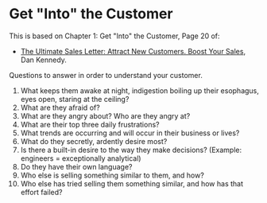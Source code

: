 # Get "Into" the Customer

This is based on Chapter 1: Get "Into" the Customer, Page 20 of:

* [The Ultimate Sales Letter: Attract New Customers. Boost Your Sales](https://amzn.to/3QjiBI2), Dan Kennedy.

Questions to answer in order to understand your customer.

1. What keeps them awake at night, indigestion boiling up their esophagus, eyes open, staring at the ceiling?
2. What are they afraid of?
3. What are they angry about? Who are they angry at?
4. What are their top three daily frustrations?
5. What trends are occurring and will occur in their business or lives?
6. What do they secretly, ardently desire most?
7. Is there a built-in desire to the way they make decisions? (Example: engineers = exceptionally analytical)
8. Do they have their own language?
9. Who else is selling something similar to them, and how?
10. Who else has tried selling them something similar, and how has that effort failed?

